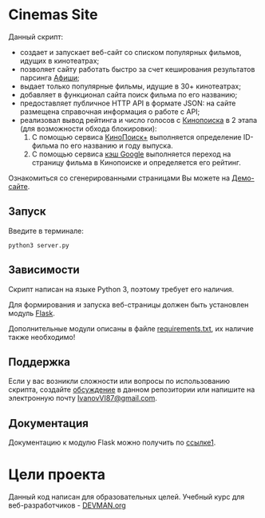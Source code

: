 # Cinemas Site

Данный скрипт:
* создает и запускает веб-сайт со списком популярных фильмов, идущих в кинотеатрах;
* позволяет сайту работать быстро за счет кеширования результатов парсинга [Афиши][];
* выдает только популярные фильмы, идущие в 30+ кинотеатрах;
* добавляет в функционал сайта поиск фильма по его названию;
* предоставляет публичное HTTP API в формате JSON: на сайте размещена справочная информация о работе с API;
* реализовал вывод рейтинга и число голосов с [Кинопоиска][] в 2 этапа (для возможности обхода блокировки):
    1. С помощью сервиса [КиноПоиск+][] выполняется определение ID-фильма по его названию и году выпуска.
    2. С помощью сервиса [кэш Google][] выполняется переход на страницу фильма в Кинопоиске и определяется его рейтинг.

Ознакомиться со сгенерированными страницами Вы можете на [Демо-сайте][].

## Запуск

Введите в терминале:

    python3 server.py

## Зависимости

Скрипт написан на языке Python 3, поэтому требует его наличия.

Для формирования и запуска веб-страницы должен быть установлен модуль [Flask][].

Дополнительные модули описаны в файле [requirements.txt][], их наличие также необходимо!

## Поддержка

Если у вас возникли сложности или вопросы по использованию скрипта, создайте 
[обсуждение][] в данном репозитории или напишите на электронную почту 
<IvanovVI87@gmail.com>.

## Документация

Документацию к модулю Flask можно получить по [ссылке1][].


# Цели проекта

Данный код написан для образовательных целей. Учебный курс для веб-разработчиков - [DEVMAN.org](https://devman.org)

[Демо-сайте]: http://afisha-films.herokuapp.com/
[Flask]: https://pypi.python.org/pypi/Flask/0.12.2
[Афиши]: http://www.afisha.ru/
[Кинопоиска]: https://www.kinopoisk.ru/
[КиноПоиск+]: http://plus.kinopoisk.ru/
[кэш Google]: https://support.google.com/websearch/answer/1687222?hl=ru
[обсуждение]: https://github.com/santax666/25_cinemas_site/issues
[ссылке1]: http://flask.pocoo.org/docs/0.11/quickstart/
[requirements.txt]: ./requirements.txt
